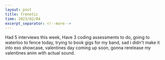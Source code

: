 ```yaml
---
layout: post
title: frenetic
time: 2023/02/04
excerpt_separator: <!--more-->
---
```


Had 5 interviews this week, Have 3 coding assessments to do, going to waterloo to fence today, trying to book gigs for my band, sad i didn't make it into exo showcase, valentines day coming up soon, gonna rerelease my valentines anim with actual sound. 